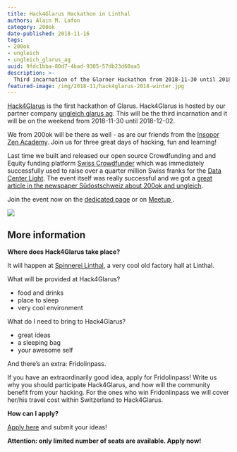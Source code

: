 ```yaml
---
title: Hack4Glarus Hackathon in Linthal
authors: Alain M. Lafon
category: 200ok
date-published: 2018-11-16
tags: 
- 200ok
- ungleich
- ungleich_glarus_ag
uuid: 9fdc1bba-80d7-4bad-9305-57db23d60aa5
description: >-
  Third incarnation of the Glarner Hackathon from 2018-11-30 until 2018-12-02.
featured-image: /img/2018-11/hack4glarus-2018-winter.jpg
---
```


[Hack4Glarus](https://hack4glarus.ch/) is the first hackathon of
Glarus. Hack4Glarus is hosted by our partner company
[ungleich glarus ag](https://ungleich.ch/). This will be the third
incarnation and it will be on the weekend from 2018-11-30 until
2018-12-02.

We from 200ok will be there as well - as are our friends from the
[Insopor Zen Academy](http://zen-temple.net/). Join us for three great
days of hacking, fun and learning!

Last time we built and released our open source Crowdfunding and and Equity
funding platform [Swiss Crowdfunder](project/swiss-crowdfunder.html)
which was immediately successfully used to raise over a quarter million
Swiss franks for the [Data Center Light](https://datacenterlight.ch/).
The event itself was really successful and we got a
[great article in the newspaper Südostschweiz about 200ok and ungleich](posts/200ok-in-the-media.html). 

Join the event now on the [dedicated page](https://hack4glarus.ch/) or
on [ Meetup ](https://www.meetup.com/Digital-Glarus-Business-Technology/events/252626305/).

![](/img/2018-11/hack4glarus-2018-winter.jpg)

## More information


**Where does Hack4Glarus take place?**

It will happen at [Spinnerei Linthal](https://www.spinnereilinthal.ch), a very cool old factory hall at Linthal.

What will be provided at Hack4Glarus?

- food and drinks
- place to sleep
- very cool environment

What do I need to bring to Hack4Glarus?

- great ideas
- a sleeping bag 
- your awesome self

And there’s an extra: Fridolinpass.

If you have an extraordinarily good idea, apply for Fridolinpass!
Write us why you should participate Hack4Glarus, and how will the
community benefit from your hacking. For the ones who win
Fridonlinpass we will cover her/his travel cost within Switzerland to
Hack4Glarus.

**How can I apply?**

[Apply here](https://docs.google.com/forms/d/e/1FAIpQLScYaqXccfVTOsXWKaMOtBiXTq1_75ILlul1MChUvppQeC3UXw/viewform) and submit your ideas!

**Attention: only limited number of seats are available. Apply now!**
